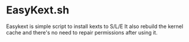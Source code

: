 # EasyKext.sh  
Easykext is simple script to install kexts to S/L/E It also rebuild the kernel cache and there's no need to repair permissions after using it.
